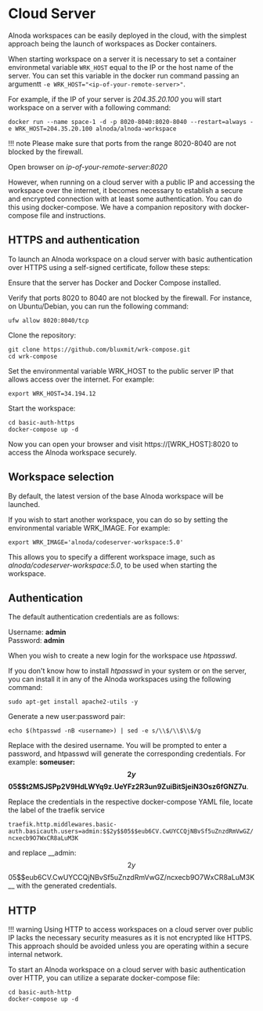 # Cloud Server

Alnoda workspaces can be easily deployed in the cloud, with the simplest approach being the launch of workspaces as Docker containers.

When starting workspace on a server it is necessary to set a container environmetal variable `WRK_HOST` equal to the IP or the host name of the server. 
You can set this variable in the docker run command passing an argumentt `-e WRK_HOST="<ip-of-your-remote-server>"`.  

For example, if the IP of your server is _204.35.20.100_ you will start workspace on a server with a following command: 

```shell 
docker run --name space-1 -d -p 8020-8040:8020-8040 --restart=always -e WRK_HOST=204.35.20.100 alnoda/alnoda-workspace
```

!!! note 
    Please make sure that ports from the range 8020-8040 are not blocked by the firewall.

Open browser on _ip-of-your-remote-server:8020_

However, when running on a cloud server with a public IP and accessing the workspace over the internet, it becomes necessary to establish a secure and 
encrypted connection with at least some authentication. You can do this using docker-compose. We have a companion repository with docker-compose file 
and instructions.

## HTTPS and authentication

To launch an Alnoda workspace on a cloud server with basic authentication over HTTPS using a self-signed certificate, follow these steps:

Ensure that the server has Docker and Docker Compose installed.

Verify that ports 8020 to 8040 are not blocked by the firewall. For instance, on Ubuntu/Debian, you can run the following command:

```shell
ufw allow 8020:8040/tcp
```

Clone the repository:

```shell
git clone https://github.com/bluxmit/wrk-compose.git
cd wrk-compose
```

Set the environmental variable WRK_HOST to the public server IP that allows access over the internet. For example:

```shell
export WRK_HOST=34.194.12
```

Start the workspace:

```shell
cd basic-auth-https
docker-compose up -d
```

Now you can open your browser and visit https://[WRK_HOST]:8020 to access the Alnoda workspace securely.


## Workspace selection 

By default, the latest version of the base Alnoda workspace will be launched.

If you wish to start another workspace, you can do so by setting the environmental variable WRK_IMAGE. For example:

```shell
export WRK_IMAGE='alnoda/codeserver-workspace:5.0'
```

This allows you to specify a different workspace image, such as _alnoda/codeserver-workspace:5.0_, to be used when starting the workspace.


## Authentication

The default authentication credentials are as follows:

Username: __admin__     
Password: __admin__

When you wish to create a new login for the workspace use _htpasswd_. 

If you don't know how to install _htpasswd_ in your system or on the server, you can install it in any of the Alnoda workspaces using the following command:

```shell
sudo apt-get install apache2-utils -y
```

Generate a new user:password pair:

```shell
echo $(htpasswd -nB <username>) | sed -e s/\\$/\\$\\$/g
```

Replace __<username>__ with the desired username. You will be prompted to enter a password, and htpasswd will generate the corresponding credentials. 
For example: __someuser:$$2y$$05$$t2MSJSPp2V9HdLWYq9z.UeYFz2R3un9ZuiBitSjeiN3Osz6fGNZ7u__.

Replace the credentials in the respective docker-compose YAML file, locate the label of the traefik service  

`traefik.http.middlewares.basic-auth.basicauth.users=admin:$$2y$$05$$eub6CV.CwUYCCQjNBvSf5uZnzdRmVwGZ/ncxecb9O7WxCR8aLuM3K` 

and replace __admin:$$2y$$05$$eub6CV.CwUYCCQjNBvSf5uZnzdRmVwGZ/ncxecb9O7WxCR8aLuM3K __ with the generated credentials.


## HTTP

!!! warning
    Using HTTP to access workspaces on a cloud server over public IP lacks the necessary security measures as it is not encrypted like HTTPS. This approach should be avoided unless you are operating within a secure internal network.

To start an Alnoda workspace on a cloud server with basic authentication over HTTP, you can utilize a separate docker-compose file:

```shell
cd basic-auth-http
docker-compose up -d
```
